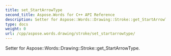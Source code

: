 ```yaml
---
title: set_StartArrowType
second_title: Aspose.Words for C++ API Reference
description: Setter for Aspose::Words::Drawing::Stroke::get_StartArrowType. 
type: docs
weight: 0
url: /cpp/aspose.words.drawing/stroke/set_startarrowtype/
---
```


Setter for Aspose::Words::Drawing::Stroke::get_StartArrowType. 

